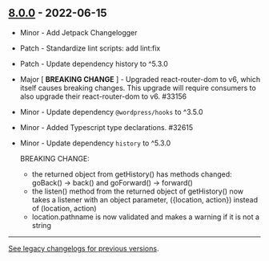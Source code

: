 ## [8.0.0](https://www.npmjs.com/package/@woocommerce/navigation/v/8.0.0) - 2022-06-15

-   Minor - Add Jetpack Changelogger
-   Patch - Standardize lint scripts: add lint:fix
-   Patch - Update dependency history to ^5.3.0
-   Major [ **BREAKING CHANGE** ] - Upgraded react-router-dom to v6, which itself causes breaking changes. This upgrade will require consumers to also upgrade their react-router-dom to v6. #33156
-   Minor - Update dependency `@wordpress/hooks` to ^3.5.0
-   Minor - Added Typescript type declarations. #32615
-   Minor - Update dependency `history` to ^5.3.0

    BREAKING CHANGE:

    -   the returned object from getHistory() has methods changed: goBack() -> back() and goForward() -> forward()
    -   the listen() method from the returned object of getHistory() now takes a listener with an object parameter, ({location, action}) instead of (location, action)
    -   location.pathname is now validated and makes a warning if it is not a string

---

[See legacy changelogs for previous versions](https://github.com/woocommerce/woocommerce/blob/68581955106947918d2b17607a01bdfdf22288a9/packages/js/navigation/CHANGELOG.md).
